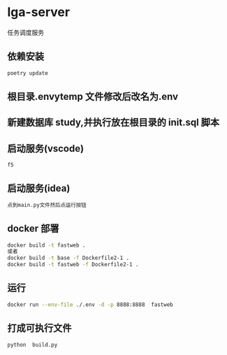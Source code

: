 # lga-server

任务调度服务

## 依赖安装

```bash
poetry update
```

## 根目录.envytemp 文件修改后改名为.env

## 新建数据库 study,并执行放在根目录的 init.sql 脚本

## 启动服务(vscode)

```bash
f5
```

## 启动服务(idea)

```bash
点到main.py文件然后点运行按钮
```

## docker 部署

```bash
docker build -t fastweb .
或者
docker build -t base -f Dockerfile2-1 .
docker build -t fastweb -f Dockerfile2-1 .
```

## 运行

```bash
docker run --env-file ./.env -d -p 8888:8888  fastweb
```

## 打成可执行文件

```bash
python  build.py
```

